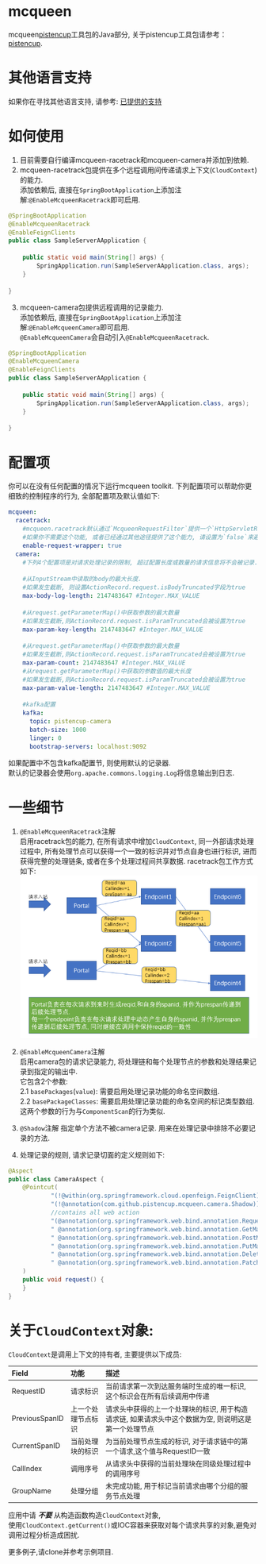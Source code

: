 # mcqueen
mcqueen[pistencup](https://github.com/pistencup/introduction)工具包的Java部分, 关于pistencup工具包请参考：[pistencup](https://github.com/pistencup/introduction).

# 其他语言支持
如果你在寻找其他语言支持, 请参考: [已提供的支持](https://github.com/pistencup/introduction#%E5%B7%B2%E6%8F%90%E4%BE%9B%E7%9A%84%E6%94%AF%E6%8C%81)

# 如何使用
1. 目前需要自行编译mcqueen-racetrack和mcqueen-camera并添加到依赖.
2. mcqueen-racetrack包提供在多个远程调用间传递请求上下文(`CloudContext`)的能力.  
添加依赖后, 直接在`SpringBootApplication`上添加注解:`@EnableMcqueenRacetrack`即可启用.
```java
@SpringBootApplication
@EnableMcqueenRacetrack
@EnableFeignClients
public class SampleServerAApplication {

	public static void main(String[] args) {
		SpringApplication.run(SampleServerAApplication.class, args);
	}
	
}
```
3. mcqueen-camera包提供远程调用的记录能力.  
添加依赖后, 直接在`SpringBootApplication`上添加注解:`@EnableMcqueenCamera`即可启用.  
`@EnableMcqueenCamera`会自动引入`@EnableMcqueenRacetrack`.
```java
@SpringBootApplication
@EnableMcqueenCamera
@EnableFeignClients
public class SampleServerAApplication {

	public static void main(String[] args) {
		SpringApplication.run(SampleServerAApplication.class, args);
	}

}
```

# 配置项
你可以在没有任何配置的情况下运行mcqueen toolkit. 下列配置项可以帮助你更细致的控制程序的行为, 全部配置项及默认值如下:
```yaml
mcqueen:
  racetrack:
    #mcqueen.racetrack默认通过`McqueenRequestFilter`提供一个`HttpServletRequestWrapper`来支持后续功能中对输入流的读取功能.  
    #如果你不需要这个功能, 或者已经通过其他途径提供了这个能力, 请设置为`false`来避免对内存的浪费.
    enable-request-wrapper: true
  camera:
    #下列4个配置项是对请求处理记录的限制, 超过配置长度或数量的请求信息将不会被记录.  
    
    #从InputStream中读取的body的最大长度. 
    #如果发生截断, 则设置ActionRecord.request.isBodyTruncated字段为true
    max-body-log-length: 2147483647 #Integer.MAX_VALUE
    
    #从request.getParameterMap()中获取参数的最大数量
    #如果发生截断,则ActionRecord.request.isParamTruncated会被设置为true
    max-param-key-length: 2147483647 #Integer.MAX_VALUE
    
    #从request.getParameterMap()中获取参数的最大数量
    #如果发生截断,则ActionRecord.request.isParamTruncated会被设置为true
    max-param-count: 2147483647 #Integer.MAX_VALUE
    #从request.getParameterMap()中获取的参数值的最大长度
    #如果发生截断,则ActionRecord.request.isParamTruncated会被设置为true
    max-param-value-length: 2147483647 #Integer.MAX_VALUE
    
    #kafka配置
    kafka:
      topic: pistencup-camera
      batch-size: 1000
      linger: 0
      bootstrap-servers: localhost:9092
```
如果配置中不包含kafka配置节, 则使用默认的记录器.  
默认的记录器会使用`org.apache.commons.logging.Log`将信息输出到日志.

# 一些细节
1. `@EnableMcqueenRacetrack`注解  
启用racetrack包的能力, 在所有请求中增加`CloudContext`, 同一外部请求处理过程中, 
所有处理节点可以获得一个一致的标识并对节点自身也进行标识, 进而获得完整的处理链条,
或者在多个处理过程间共享数据. racetrack包工作方式如下:
![racetrack_flow.png](https://github.com/pistencup/introduction/blob/master/racetrack_flow.png?raw=true)

2. `@EnableMcqueenCamera`注解  
启用camera包的请求记录能力, 将处理链和每个处理节点的参数和处理结果记录到指定的输出中.  
它包含2个参数:  
2.1 `basePackages`(`value`): 需要启用处理记录功能的命名空间数组.  
2.2 `basePackageClasses`: 需要启用处理记录功能的命名空间的标记类型数组.  
这两个参数的行为与`ComponentScan`的行为类似.

3. `@Shadow`注解
指定单个方法不被camera记录. 用来在处理记录中排除不必要记录的方法.

4. 处理记录的规则, 请求记录切面的定义规则如下:  
```java
@Aspect
public class CameraAspect {
    @Pointcut(
            "(!@within(org.springframework.cloud.openfeign.FeignClient)) &&" + //except feign clients
            "(!@annotation(com.github.pistencup.mcqueen.camera.Shadow)) && " + //except Shadow method
            //contains all web action
            "(@annotation(org.springframework.web.bind.annotation.RequestMapping) ||" +
            " @annotation(org.springframework.web.bind.annotation.GetMapping) ||" +
            " @annotation(org.springframework.web.bind.annotation.PostMapping) ||" +
            " @annotation(org.springframework.web.bind.annotation.PutMapping) ||" +
            " @annotation(org.springframework.web.bind.annotation.DeleteMapping) ||" +
            " @annotation(org.springframework.web.bind.annotation.PatchMapping))"
    )
    public void request() {
    }
}
```

# 关于`CloudContext`对象: 
`CloudContext`是调用上下文的持有者, 主要提供以下成员:
   
   | Field | 功能 | 描述 |
   | :--- | :--- | :--- |
   | RequestID | 请求标识 | 当前请求第一次到达服务端时生成的唯一标识, 这个标识会在所有后续调用中传递 |
   | PreviousSpanID | 上一个处理节点标识 | 请求头中获得的上一个处理块的标识, 用于构造请求链, 如果请求头中这个数据为空, 则说明这是第一个处理节点 |
   | CurrentSpanID | 当前处理块的标识 | 为当前处理节点生成的标识, 对于请求链中的第一个请求,这个值与RequestID一致 |
   | CallIndex | 调用序号 | 从请求头中获得的当前处理块在同级处理过程中的调用序号 |
   | GroupName | 处理分组 | 未完成功能, 用于标记当前请求由哪个分组的服务节点处理 |
   
应用中请 ***不要*** 从构造函数构造`CloudContext`对象,  
使用`CloudContext.getCurrent()`或IOC容器来获取对每个请求共享的对象,避免对调用过程分析造成困扰.
   
更多例子,请clone并参考示例项目.
